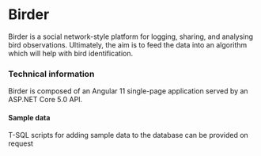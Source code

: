 # Birder
Birder is a social network-style platform for logging, sharing, and analysing bird observations. Ultimately, the aim is to feed the data into an algorithm which will help with bird identification. 


### Technical information

Birder is composed of an Angular 11 single-page application served by an ASP.NET Core 5.0 API.

#### Sample data

T-SQL scripts for adding sample data to the database can be provided on request
